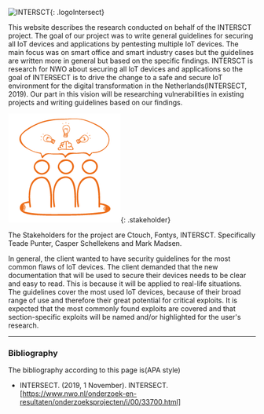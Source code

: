 
![INTERSCT](/assets/images/intersectlogo.png){: .logoIntersect}

This website describes the research conducted on behalf of the INTERSCT project.
The goal of our project was to write general guidelines for securing all IoT devices and applications by pentesting multiple IoT devices.
The main focus was on smart office and smart industry cases but the guidelines are written more in general but based on the specific findings.
INTERSCT is research for NWO about securing all IoT devices and applications so the goal of INTERSECT is to drive the change to a safe and secure IoT environment for the digital transformation in the Netherlands(INTERSECT, 2019).
Our part in this vision will be researching vulnerabilities in existing projects and writing guidelines based on our findings.

![INTERSCT](/assets/images/stakeholder.png){: .stakeholder}

The Stakeholders for the project are Ctouch, Fontys, INTERSCT. Specifically Teade Punter, Casper Schellekens and Mark Madsen.

In general, the client wanted to have security guidelines for the most common flaws of IoT devices.
The client demanded that the new documentation that will be used to secure their devices needs to be clear and easy to read.
This is because it will be applied to real-life situations.
The guidelines cover the most used IoT devices, because of their broad range of use and therefore their great potential for critical exploits.
It is expected that the most commonly found exploits are covered and that section-specific exploits will be named and/or highlighted for the user's research.

---

### Bibliography

The bibliography according to this page is(APA style)

- INTERSECT. (2019, 1 November). INTERSECT. [https://www.nwo.nl/onderzoek-en-resultaten/onderzoeksprojecten/i/00/33700.html]
